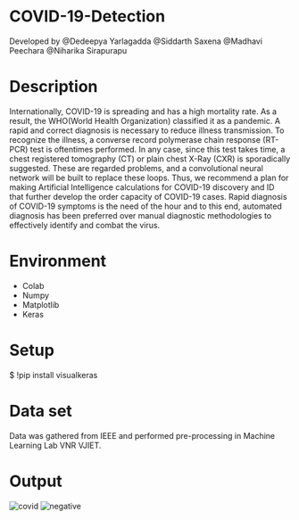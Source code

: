 # COVID-19-Detection
Developed by @Dedeepya Yarlagadda @Siddarth Saxena @Madhavi Peechara @Niharika Sirapurapu

# Description
Internationally, COVID-19 is spreading and has a high mortality rate. As a result, the WHO(World Health Organization) classified it as a pandemic. A rapid and correct diagnosis is necessary to reduce illness transmission. To recognize the illness, a converse record polymerase chain response (RT-PCR) test is oftentimes performed. In any case, since this test takes time, a chest registered tomography (CT) or plain chest X-Ray (CXR) is sporadically suggested. These are regarded problems, and a convolutional neural network will be built to replace these loops. Thus, we recommend a plan for making Artificial Intelligence calculations for COVID-19 discovery and ID that further develop the order capacity of COVID-19 cases. Rapid diagnosis of COVID-19 symptoms is the need of the hour and to this end, automated diagnosis has been preferred over manual diagnostic methodologies to effectively identify and combat the virus.

# Environment
- Colab
- Numpy
- Matplotlib
- Keras

# Setup
$ !pip install visualkeras

# Data set
Data was gathered from IEEE and performed pre-processing in Machine Learning Lab VNR VJIET.

# Output
![covid](https://user-images.githubusercontent.com/48832097/192710695-36c39b8b-a228-4937-aad4-a31227ae96e7.png)
![negative](https://user-images.githubusercontent.com/48832097/192710656-2f6c683b-7746-48f4-92af-60fc27f95f93.png)
